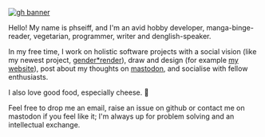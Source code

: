 <!-- ![Website Banner](https://phseiff.com/images/final-banner-blurred-edges.png) -->

[![gh banner](https://phseiff.com/images/gh-banner-processed.png)](https://phseiff.com)

Hello! My name is phseiff, and I'm an avid hobby developer, manga-binge-reader, vegetarian, programmer, writer and denglish-speaker.

In my free time, I work on holistic software projects with a social vision (like my newest project, [gender\*render](https://github.com/phseiff/gender-render)), draw and design (for example [my website](https://phseiff.com)), post about my thoughts on [mastodon](https://toot.phseiff.com), and socialise with fellow enthusiasts.

<!-- [![phseiff's github stats](https://github-readme-stats.vercel.app/api?username=phseiff&count_private=true&show_icons=true&theme=merko)](https://github.com/phseiff) -->

I also love good food, especially cheese. :cheese:

Feel free to drop me an email, raise an issue on github or contact me on mastodon if you feel like it; I'm always up for problem solving and an intellectual exchange.

<!-- [![gender\*render](https://github-readme-stats.vercel.app/api/pin/?username=phseiff&repo=gender-render&theme=merko)](https://github.com/phseiff/gender-render)
[![gh-md-to-html](https://github-readme-stats.vercel.app/api/pin/?username=phseiff&repo=github-flavored-markdown-to-html&theme=merko)](https://github.com/phseiff/github-flavored-markdown-to-html) -->
